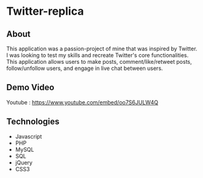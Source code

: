 # Twitter-replica

## About

This application was a passion-project of mine that was inspired by Twitter. I was looking to test my skills and recreate Twitter's core functionalities. This application allows users to make posts, comment/like/retweet posts, follow/unfollow users, and engage in live chat between users.

## Demo Video 
Youtube : https://www.youtube.com/embed/oo7S6JULW4Q

## Technologies 
- Javascript
- PHP
- MySQL
- SQL
- jQuery
- CSS3
